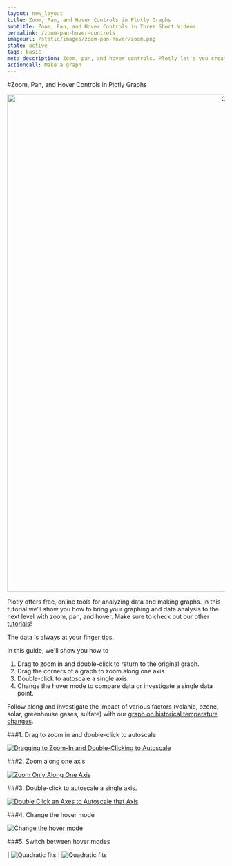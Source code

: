 ```yaml
---
layout: new_layout
title: Zoom, Pan, and Hover Controls in Plotly Graphs
subtitle: Zoom, Pan, and Hover Controls in Three Short Videos
permalink: /zoom-pan-hover-controls
imageurl: /static/images/zoom-pan-hover/zoom.png
state: active
tags: basic
meta_description: Zoom, pan, and hover controls. Plotly let's you create interactive charts online, and for free, using our web app, MATLAB, Python, or R.
actioncall: Make a graph
---
```


#Zoom, Pan, and Hover Controls in Plotly Graphs

<div>
    <a href="https://plot.ly/~Dreamshot/628" target="_blank" title="Climate Change Attribution" style="display: block; text-align: center;"><img src="https://plot.ly/~Dreamshot/628.png" alt="Climate Change Attribution" style="max-width: 100%;width: 1154px;"  width="1154" onerror="this.onerror=null;this.src='https://plot.ly/404.png';" /></a>
    <script data-plotly="Dreamshot:628" src="https://plot.ly/embed.js" async></script>
</div>

Plotly offers free, online tools for analyzing data and making graphs. In this tutorial we’ll show you how to bring your graphing and data analysis to the next level with zoom, pan, and hover. Make sure to check out our other [tutorials](http://help.plot.ly/tutorials/)!

 The data is always at your finger tips.

In this guide, we'll show you how to 

1. Drag to zoom in and double-click to return to the original graph.
2. Drag the corners of a graph to zoom along one axis.
3. Double-click to autoscale a single axis.
4. Change the hover mode to compare data or investigate a single data point.

Follow along and investigate the impact of various factors (volanic, ozone, solar, greenhouse gases, sulfate) with our [graph on historical temperature changes](https://plot.ly/~Dreamshot/628/climate-change-attribution/).

###1. Drag to zoom in and double-click to autoscale

<a href="http://imgur.com/bEL3BAh"><img src="http://i.imgur.com/bEL3BAh.gif" title="Dragging to Zoom-In and Double-Clicking to Autoscale" /></a>

###2. Zoom along one axis

<a href="http://imgur.com/2at3hak"><img src="http://i.imgur.com/2at3hak.gif" title="Zoom Only Along One Axis" /></a>

###3. Double-click to autoscale a single axis.

<a href="http://imgur.com/6e5g8yJ"><img src="http://i.imgur.com/6e5g8yJ.gif" title="Double Click an Axes to Autoscale that Axis" /></a>

###4. Change the hover mode

<a href="http://imgur.com/kv5ewp3"><img src="http://i.imgur.com/kv5ewp3.gif" title="Change the hover mode" /></a>

###5. Switch between hover modes

 | ![Quadratic fits](/static/images/zoom-pan-hover-controls/compare-data-on-hover.png) | ![Quadratic fits](/static/images/zoom-pan-hover-controls/show-closest-data-on-hover.png)
